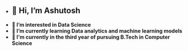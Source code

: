 - ## 👋 Hi, I’m Ashutosh
- **👀 I’m interested in Data Science**
- **🌱 I’m currently learning Data analytics and machine learning models**
- **🏫 I'm currently in the third year of pursuing B.Tech in Computer Science**

<!---
ashutoshdash987/ashutoshdash987 is a ✨ special ✨ repository because its `README.md` (this file) appears on your GitHub profile.
You can click the Preview link to take a look at your changes.
--->
